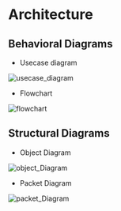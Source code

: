 # Architecture
## Behavioral Diagrams


* Usecase diagram

![usecase_diagram](https://github.com/hpsanjana20/M1_Electricity_Bill/blob/main/2_Architecture/usecase_diagram.drawio.png)



* Flowchart

![flowchart](https://github.com/hpsanjana20/M1_Electricity_Bill/blob/main/2_Architecture/flowchart.drawio.png)


## Structural Diagrams

* Object Diagram

![object_Diagram](https://github.com/hpsanjana20/M1_Electricity_Bill/blob/main/2_Architecture/object_diagram.drawio.png)

* Packet Diagram

![packet_Diagram](https://github.com/hpsanjana20/M1_Electricity_Bill/blob/main/2_Architecture/packet_diagram.drawio.png)
